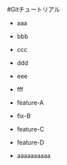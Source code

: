 #Gitチュートリアル
 - aaa
 - bbb
 - ccc
 - ddd
 - eee
 - fff
 - feature-A
 - fix-B
 - feature-C
 - feature-D

 - aaaaaaaaaa
